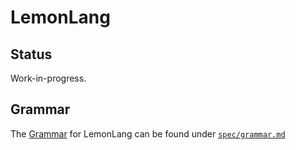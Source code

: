 
# LemonLang

## Status

Work-in-progress.

## Grammar

The [Grammar](spec/grammar.md) for LemonLang can be found under
[`spec/grammar.md`](spec/grammar.md)


